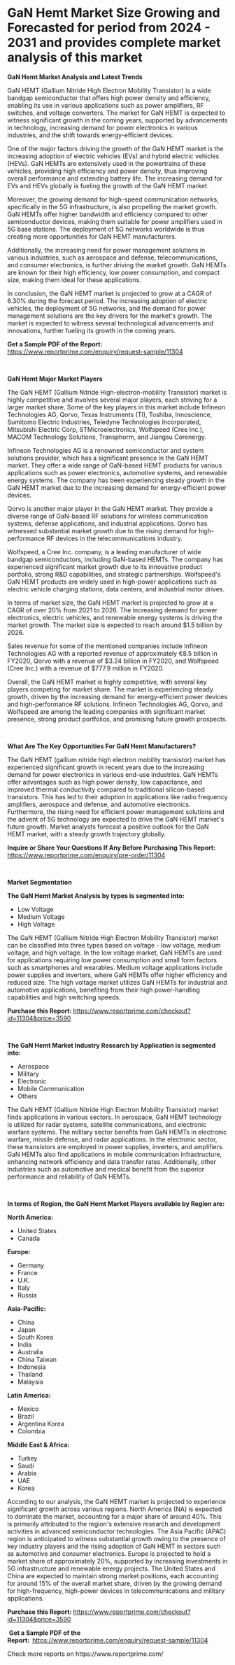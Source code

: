 <p><h1>GaN Hemt Market Size Growing and Forecasted for period from 2024 - 2031 and provides complete market analysis of this market</h1></p><p><strong>GaN Hemt Market Analysis and Latest Trends</strong></p>
<p><p>GaN HEMT (Gallium Nitride High Electron Mobility Transistor) is a wide bandgap semiconductor that offers high power density and efficiency, enabling its use in various applications such as power amplifiers, RF switches, and voltage converters. The market for GaN HEMT is expected to witness significant growth in the coming years, supported by advancements in technology, increasing demand for power electronics in various industries, and the shift towards energy-efficient devices.</p><p>One of the major factors driving the growth of the GaN HEMT market is the increasing adoption of electric vehicles (EVs) and hybrid electric vehicles (HEVs). GaN HEMTs are extensively used in the powertrains of these vehicles, providing high efficiency and power density, thus improving overall performance and extending battery life. The increasing demand for EVs and HEVs globally is fueling the growth of the GaN HEMT market.</p><p>Moreover, the growing demand for high-speed communication networks, specifically in the 5G infrastructure, is also propelling the market growth. GaN HEMTs offer higher bandwidth and efficiency compared to other semiconductor devices, making them suitable for power amplifiers used in 5G base stations. The deployment of 5G networks worldwide is thus creating more opportunities for GaN HEMT manufacturers.</p><p>Additionally, the increasing need for power management solutions in various industries, such as aerospace and defense, telecommunications, and consumer electronics, is further driving the market growth. GaN HEMTs are known for their high efficiency, low power consumption, and compact size, making them ideal for these applications.</p><p>In conclusion, the GaN HEMT market is projected to grow at a CAGR of 6.30% during the forecast period. The increasing adoption of electric vehicles, the deployment of 5G networks, and the demand for power management solutions are the key drivers for the market's growth. The market is expected to witness several technological advancements and innovations, further fueling its growth in the coming years.</p></p>
<p><strong>Get a Sample PDF of the Report:&nbsp;</strong> <a href="https://www.reportprime.com/enquiry/request-sample/11304">https://www.reportprime.com/enquiry/request-sample/11304</a></p>
<p>&nbsp;</p>
<p><strong>GaN Hemt Major Market Players</strong></p>
<p><p>The GaN HEMT (Gallium Nitride High-electron-mobility Transistor) market is highly competitive and involves several major players, each striving for a larger market share. Some of the key players in this market include Infineon Technologies AG, Qorvo, Texas Instruments (TI), Toshiba, Innoscience, Sumitomo Electric Industries, Teledyne Technologies Incorporated, Mitsubishi Electric Corp, STMicroelectronics, Wolfspeed (Cree Inc.), MACOM Technology Solutions, Transphorm, and Jiangsu Corenergy.</p><p>Infineon Technologies AG is a renowned semiconductor and system solutions provider, which has a significant presence in the GaN HEMT market. They offer a wide range of GaN-based HEMT products for various applications such as power electronics, automotive systems, and renewable energy systems. The company has been experiencing steady growth in the GaN HEMT market due to the increasing demand for energy-efficient power devices.</p><p>Qorvo is another major player in the GaN HEMT market. They provide a diverse range of GaN-based RF solutions for wireless communication systems, defense applications, and industrial applications. Qorvo has witnessed substantial market growth due to the rising demand for high-performance RF devices in the telecommunications industry.</p><p>Wolfspeed, a Cree Inc. company, is a leading manufacturer of wide bandgap semiconductors, including GaN-based HEMTs. The company has experienced significant market growth due to its innovative product portfolio, strong R&D capabilities, and strategic partnerships. Wolfspeed's GaN HEMT products are widely used in high-power applications such as electric vehicle charging stations, data centers, and industrial motor drives.</p><p>In terms of market size, the GaN HEMT market is projected to grow at a CAGR of over 20% from 2021 to 2026. The increasing demand for power electronics, electric vehicles, and renewable energy systems is driving the market growth. The market size is expected to reach around $1.5 billion by 2026.</p><p>Sales revenue for some of the mentioned companies include Infineon Technologies AG with a reported revenue of approximately €8.5 billion in FY2020, Qorvo with a revenue of $3.24 billion in FY2020, and Wolfspeed (Cree Inc.) with a revenue of $777.9 million in FY2020.</p><p>Overall, the GaN HEMT market is highly competitive, with several key players competing for market share. The market is experiencing steady growth, driven by the increasing demand for energy-efficient power devices and high-performance RF solutions. Infineon Technologies AG, Qorvo, and Wolfspeed are among the leading companies with significant market presence, strong product portfolios, and promising future growth prospects.</p></p>
<p>&nbsp;</p>
<p><strong>What Are The Key Opportunities For GaN Hemt Manufacturers?</strong></p>
<p><p>The GaN HEMT (gallium nitride high electron mobility transistor) market has experienced significant growth in recent years due to the increasing demand for power electronics in various end-use industries. GaN HEMTs offer advantages such as high power density, low capacitance, and improved thermal conductivity compared to traditional silicon-based transistors. This has led to their adoption in applications like radio frequency amplifiers, aerospace and defense, and automotive electronics. Furthermore, the rising need for efficient power management solutions and the advent of 5G technology are expected to drive the GaN HEMT market's future growth. Market analysts forecast a positive outlook for the GaN HEMT market, with a steady growth trajectory globally.</p></p>
<p><strong>Inquire or Share Your Questions If Any Before Purchasing This Report:</strong> <a href="https://www.reportprime.com/enquiry/pre-order/11304">https://www.reportprime.com/enquiry/pre-order/11304</a></p>
<p>&nbsp;</p>
<p><strong>Market Segmentation</strong></p>
<p><strong>The GaN Hemt Market Analysis by types is segmented into:</strong></p>
<p><ul><li>Low Voltage</li><li>Medium Voltage</li><li>High Voltage</li></ul></p>
<p><p>The GaN HEMT (Gallium Nitride High Electron Mobility Transistor) market can be classified into three types based on voltage - low voltage, medium voltage, and high voltage. In the low voltage market, GaN HEMTs are used for applications requiring low power consumption and small form factors such as smartphones and wearables. Medium voltage applications include power supplies and inverters, where GaN HEMTs offer higher efficiency and reduced size. The high voltage market utilizes GaN HEMTs for industrial and automotive applications, benefiting from their high power-handling capabilities and high switching speeds.</p></p>
<p><strong>Purchase this Report:&nbsp;</strong><a href="https://www.reportprime.com/checkout?id=11304&price=3590">https://www.reportprime.com/checkout?id=11304&price=3590</a></p>
<p>&nbsp;</p>
<p><strong>The GaN Hemt Market Industry Research by Application is segmented into:</strong></p>
<p><ul><li>Aerospace</li><li>Military</li><li>Electronic</li><li>Mobile Communication</li><li>Others</li></ul></p>
<p><p>The GaN HEMT (Gallium Nitride High Electron Mobility Transistor) market finds applications in various sectors. In aerospace, GaN HEMT technology is utilized for radar systems, satellite communications, and electronic warfare systems. The military sector benefits from GaN HEMTs in electronic warfare, missile defense, and radar applications. In the electronic sector, these transistors are employed in power supplies, inverters, and amplifiers. GaN HEMTs also find applications in mobile communication infrastructure, enhancing network efficiency and data transfer rates. Additionally, other industries such as automotive and medical benefit from the superior performance and reliability of GaN HEMTs.</p></p>
<p>&nbsp;</p>
<p><strong>In terms of Region, the GaN Hemt Market Players available by Region are:</strong></p>
<p>
    <p> <strong> North America: </strong>
        <ul>
            <li>United States</li>
            <li>Canada</li>
        </ul>
        </p> 
    <p> <strong> Europe: </strong>
        <ul>
            <li>Germany</li>
            <li>France</li>
            <li>U.K.</li>
            <li>Italy</li>
            <li>Russia</li>
        </ul>
        </p> 
    <p> <strong> Asia-Pacific: </strong>
        <ul>
            <li>China</li>
            <li>Japan</li>
            <li>South Korea</li>
            <li>India</li>
            <li>Australia</li>
            <li>China Taiwan</li>
            <li>Indonesia</li>
            <li>Thailand</li>
            <li>Malaysia</li>
        </ul>
        </p> 
    <p> <strong> Latin America: </strong>
        <ul>
            <li>Mexico</li>
            <li>Brazil</li>
            <li>Argentina Korea</li>
            <li>Colombia</li>
        </ul>
        </p> 
    <p> <strong> Middle East & Africa: </strong>
        <ul>
            <li>Turkey</li>
            <li>Saudi</li>
            <li>Arabia</li>
            <li>UAE</li>
            <li>Korea</li>
        </ul>
    </p>
    </p>
<p><p>According to our analysis, the GaN HEMT market is projected to experience significant growth across various regions. North America (NA) is expected to dominate the market, accounting for a major share of around 40%. This is primarily attributed to the region's extensive research and development activities in advanced semiconductor technologies. The Asia Pacific (APAC) region is anticipated to witness substantial growth owing to the presence of key industry players and the rising adoption of GaN HEMT in sectors such as automotive and consumer electronics. Europe is projected to hold a market share of approximately 20%, supported by increasing investments in 5G infrastructure and renewable energy projects. The United States and China are expected to maintain strong market positions, each accounting for around 15% of the overall market share, driven by the growing demand for high-frequency, high-power devices in telecommunications and military applications.</p></p>
<p><strong>Purchase this Report: </strong><a href="https://www.reportprime.com/checkout?id=11304&price=3590">https://www.reportprime.com/checkout?id=11304&price=3590</a></p>
<p>&nbsp;<strong>Get a Sample PDF of the Report:&nbsp;&nbsp;</strong><a href="https://www.reportprime.com/enquiry/request-sample/11304">https://www.reportprime.com/enquiry/request-sample/11304</a></p>
<p><strong></strong></p>
<p>Check more reports on https://www.reportprime.com/</p>